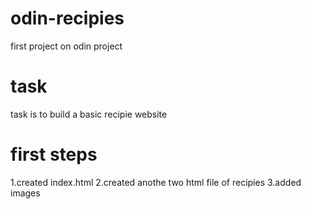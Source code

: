 # odin-recipies
first project on odin project


# task 
task is to build a basic recipie website


# first steps
1.created index.html
2.created anothe two html file of recipies
3.added images
